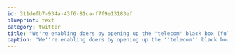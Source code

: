 ```yaml
---
id: 311defb7-934a-43f6-81ca-f7f9e13183ef
blueprint: text
category: twitter
title: "We're enabling doers by opening up the 'telecom' black box (full of cash! @jeffiel at #twilioconf"
caption: 'We''re enabling doers by opening up the ''telecom'' black box (full of cash! <span class="username username_linked">@<a href="https://twitter.com/jeffiel" title="Jeff Lawson">jeffiel</a></span> at <span class="hashtag hashtag_local">#<a href="http://tweettemp.darylchymko.ca/?tag=twilioconf">twilioconf</a>'
---
```

